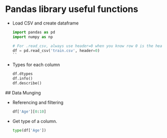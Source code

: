 # Pandas library useful functions

- Load CSV and create dataframe
  ```Python
  import pandas as pd
  import numpy as np

  # For .read_csv, always use header=0 when you know row 0 is the header row
  df = pd.read_csv('train.csv', header=0)
  ``
- Types for each column
  ```Python
  df.dtypes
  df.info()
  df.describe()
  ```

## Data Munging

- Referencing and filtering
  ```Python
  df['Age'][0:10]
  ```
- Get type of a column.
  ```Python
  type(df['Age'])
  ```
